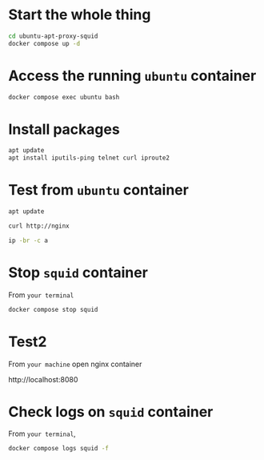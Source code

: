 # Start the whole thing

```sh
cd ubuntu-apt-proxy-squid
docker compose up -d
```

# Access the running ``ubuntu`` container

```sh
docker compose exec ubuntu bash
```

# Install packages

```sh
apt update
apt install iputils-ping telnet curl iproute2
```
<!-- 
```sh
echo 'Acquire::http::Proxy "http://squid:3128/";' > /etc/apt/apt.conf.d/99proxy
echo 'Acquire::https::Proxy "http://squid:3128/";' >> /etc/apt/apt.conf.d/99proxy
``` -->

# Test from ``ubuntu`` container

```sh
apt update
```
```sh
curl http://nginx
```

```sh
ip -br -c a
```

# Stop ``squid`` container
From ``your terminal``

```sh
docker compose stop squid
```

# Test2
From ``your machine`` open nginx container

http://localhost:8080


# Check logs on ``squid`` container

From ``your terminal``, 

```sh
docker compose logs squid -f
```

